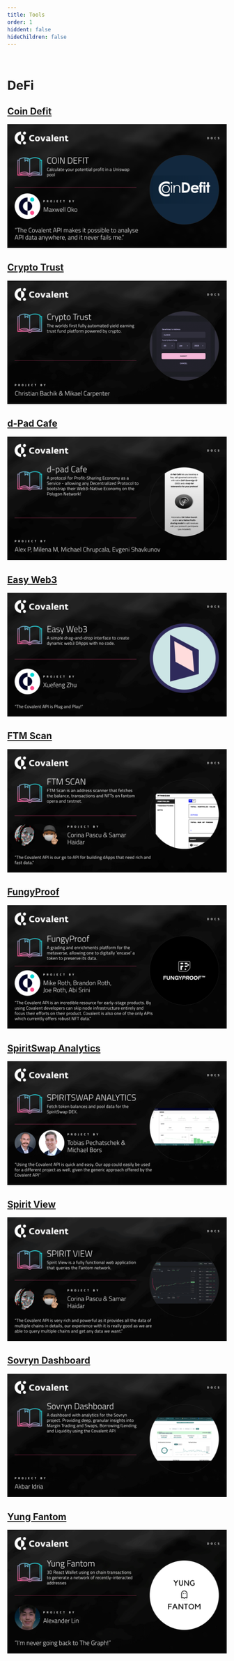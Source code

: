 ```yaml
---
title: Tools
order: 1
hiddent: false
hideChildren: false
---
```


&nbsp;
# DeFi

## [Coin Defit](./coindefit)
[![Coin Defit](../images/coindefit-banner.png)](./coindefit)

## [Crypto Trust](./crypto-trust)
[![Crypto Trust](../images/crypto-trust.png)](./crypto-trust)

## [d-Pad Cafe](./dpad-cafe)
[![Crypto Trust](../images/dpad-cafe.png)](./dpad-cafe)

## [Easy Web3](./easyweb3)
[![Easy Web3](../images/easyweb3.png)](./easyweb3)

## [FTM Scan](./ftm-scan)
[![FTM Scan](../images/ftm-scan.png)](./ftm-scan)

## [FungyProof](./fungyproof)
[![FungyProof](../images/fungyproof.png)](./fungyproof)

## [SpiritSwap Analytics](./spiritswap-analytics)
[![SpiritSwap Analytics](../images/spiritswap-analytics.png)](./spiritswap-analytics)

## [Spirit View](./spirit-view)
[![Spirit View](../images/spirit-view.png)](./spirit-view)

## [Sovryn Dashboard](./sovryn-dashboard)
[![Crypto Trust](../images/sovryn-dashboard.png)](./sovryn-dashboard)

## [Yung Fantom](./yung-fantom)
[![Yung Fantom](../images/yung-fantom.png)](./yung-fantom)
